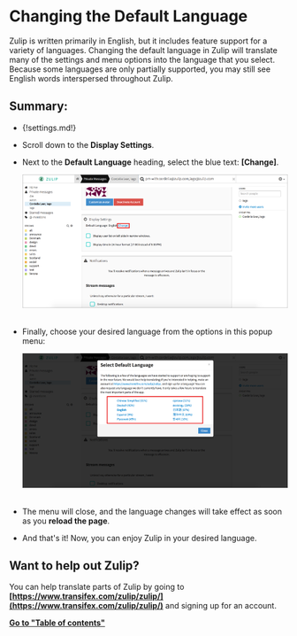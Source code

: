 # Changing the Default Language

Zulip is written primarily in English, but it includes feature support for a variety of languages. Changing the default language in Zulip will translate many of the settings and menu options into the language that you select. Because some languages are only partially supported,  you may still see English words interspersed throughout Zulip.

## Summary:

- {!settings.md!}

- Scroll down to the **Display Settings**.

- Next to the **Default Language** heading, select the blue text: **[Change]**.

    ![Display Settings Menu](/static/images/help/settings-section.png)<br><br>

- Finally, choose your desired language from the options in this popup menu:

    ![Change Default Language Menu](/static/images/help/change-default-language-menu.png)<br><br>

- The menu will close, and the language changes will take effect as soon as you **reload the page**.

- And that's it! Now, you can enjoy Zulip in your desired language.

## Want to help out Zulip?

You can help translate parts of Zulip by going to **[https://www.transifex.com/zulip/zulip/](https://www.transifex.com/zulip/zulip/)** and signing up for an account.

**[Go to "Table of contents"](/help/#using-zulip)**
